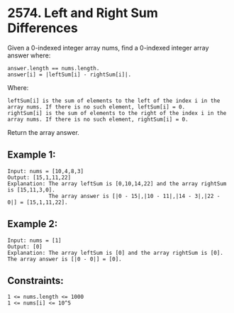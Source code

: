 # 2574. Left and Right Sum Differences
  
Given a 0-indexed integer array nums, find a 0-indexed integer array answer where:

    answer.length == nums.length.
    answer[i] = |leftSum[i] - rightSum[i]|.

Where:

    leftSum[i] is the sum of elements to the left of the index i in the array nums. If there is no such element, leftSum[i] = 0.
    rightSum[i] is the sum of elements to the right of the index i in the array nums. If there is no such element, rightSum[i] = 0.

Return the array answer.

## Example 1:

    Input: nums = [10,4,8,3]
    Output: [15,1,11,22]
    Explanation: The array leftSum is [0,10,14,22] and the array rightSum is [15,11,3,0].
                 The array answer is [|0 - 15|,|10 - 11|,|14 - 3|,|22 - 0|] = [15,1,11,22].

## Example 2:

    Input: nums = [1]
    Output: [0]
    Explanation: The array leftSum is [0] and the array rightSum is [0].
    The array answer is [|0 - 0|] = [0].

## Constraints:

    1 <= nums.length <= 1000
    1 <= nums[i] <= 10^5
